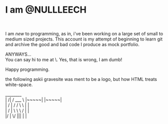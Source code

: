 <body>
<h1>
I am @NULLLEECH
</h1>
</br>
<p>
I am <i>new</i> to programming, as in, i've been working on a large set of small to medium sized projects.
This account is my attempt of beginning to learn git and archive the good and bad code I produce as mock portfolio.
</p>
<p>
ANYWAYS...</br>
You can say hi to me at \<NULLLEACH@tuta.io\>.
Yes, that is wrong, I am dumb!
</p>
<p>
Happy programming.
</p>
the following askii gravesite was ment to be a logo, but how HTML treats white-space.
<p class="logo">
          ________</br>
|   /|   / ___    \    |~~~~~|  |~~~~~|</br>
|  / |  / /   \    \   |        |</br>
| /  |  \ \    \   /   |        |</br>
|/   |   \/     |||    |        |</br>
</p>
</body>
